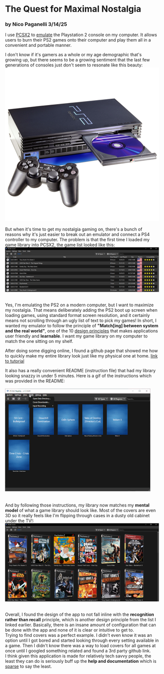 # The Quest for Maximal Nostalgia
### by Nico Paganelli 3/14/25

I use [PCSX2](https://pcsx2.net/) to [emulate](https://en.wikipedia.org/wiki/Video_game_console_emulator) the Playstation 2 console on my computer. It allows users to burn their PS2 games onto their computer and play them all in a convenient and portable manner.

I don't know if it's gamers as a whole or my age demographic that's growing up, but there seems to be a growing sentiment that the last few generations of consoles just don't seem to resonate like this beauty:
![](ps2.png)

But when it's time to get my nostalgia gaming on, there's a bunch of reasons why it's just easier to break out an emulator and connect a PS4 controller to my computer. The problem is that the first time I loaded my game library into PCSX2, the game list looked like this:
![](ugly-library.png)
<br>
<br>

Yes, I'm emulating the PS2 on a modern computer, but I want to maximize my nostalgia. That means deliberately adding the PS2 boot up screen when loading games, using standard format screen resolution, and it certainly means not scrolling through an ugly list of text to pick my games! In short, I wanted my emulator to follow the principle of **"Match[ing] between system and the real world"**, one of the 10 [design principles](https://www.nngroup.com/articles/ten-usability-heuristics/) that makes applications user friendly and **learnable**. I want my game library on my computer to match the one sitting on my shelf.

After doing some digging online, I found a github page that showed me how to quickly make my entire library look just like my physical one at home. [link to tutorial](https://github.com/xlenore/ps2-covers)

It also has a really convenient README (instruction file) that had my library looking snazzy in under 5 minutes. Here is a gif of the instructions which was provided in the README:
<br><br>
![](readme.gif)
<br><br><br>
And by following those instructions, my library now matches my **mental model** of what a game library should look like. Most of the covers are even 3D so it really feels like I'm flipping through cases in a dusty old cabinet under the TV!:
![](nice-library.png)
<br><br>

Overall, I found the design of the app to not fall inline with the **recognition rather than recall** principle, which is another design principle from the list I linked earlier. Basically, there is an insane amount of configuration that can be done with the app and none of it is clear or intuitive to get to. <br>
Trying to find covers was a perfect example. I didn't even know it was an option until I got bored and started looking through every setting available in a game. Then I didn't know there was a way to load covers for all games at once until I googled something related and found a 3rd party github link. <br>
I think given this application is made for relatively tech savvy people, the least they can do is seriously buff up the **help and documentation** which is [sparse](https://pcsx2.net/docs/) to say the least.

